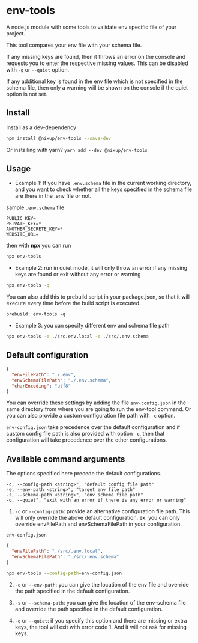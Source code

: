 # env-tools

A node.js module with some tools to validate env specific file of your project.

This tool compares your env file with your schema file.

If any missing keys are found, then it throws an error on the console and requests you to enter the respective missing values.
This can be disabled with `-q` or `--quiet` option.

If any additional key is found in the env file which is not specified in the schema file,
then only a warning will be shown on the console if the quiet option is not set.

## Install

Install as a dev-dependency

```bash
npm install @nixup/env-tools --save-dev
```

Or installing with yarn? `yarn add --dev @nixup/env-tools`

## Usage

- Example 1:
  If you have `.env.schema` file in the current working directory,
  and you want to check whether all the keys specified in the schema file are there in the .env file or not.

sample `.env.schema` file

```
PUBLIC_KEY=
PRIVATE_KEY=*
ANOTHER_SECRETE_KEY=*
WEBSITE_URL=
```

then with **npx** you can run

```bash
npx env-tools
```

- Example 2:
  run in quiet mode, it will only throw an error if any missing keys are found or exit without any error or warning

```bash
npx env-tools -q
```

You can also add this to prebuild script in your package.json, so that it will execute every time before the build script is executed.

```
prebuild: env-tools -q
```

- Example 3:
  you can specify different env and schema file path

```bash
npx env-tools -e ./src.env.local -s ./src/.env.schema
```

## Default configuration

```json
{
  "envFilePath": "./.env",
  "envSchemaFilePath": "./.env.schema",
  "charEncoding": "utf8"
}
```

You can override these settings by adding the file `env-config.json` in the same directory from where you are going to run the env-tool command. Or you can also provide a custom configuration file path with `-c` option.

`env-config.json` take precedence over the default configuration and if custom config file path is also provided with option `-c`, then that configuration will take precedence over the other configurations.

## Available command arguments

The options specified here precede the default configurations.

```
-c, --config-path <string>", "default config file path"
-e, --env-path <string>", "target env file path"
-s, --schema-path <string>", "env schema file path"
-q, --quiet", "exit with an error if there is any error or warning"
```

1. `-c` or `--config-path`: provide an alternative configuration file path. This will only override the above default configuration.
   ex. you can only override envFilePath and envSchemaFilePath in your configuration.

`env-config.json`

```json
{
  "envFilePath": "./src/.env.local",
  "envSchemaFilePath": "./src/.env.schema"
}
```

```bash
npx env-tools --config-path=env-config.json
```

2. `-e` or `--env-path`: you can give the location of the env file and override the path specified in the default configuration.

3. `-s` or `--schema-path`: you can give the location of the env-schema file and override the path specified in the default configuration.

4. `-q` or `--quiet`: if you specify this option and there are missing or extra keys, the tool will exit with error code 1. And it will not ask for missing keys.
